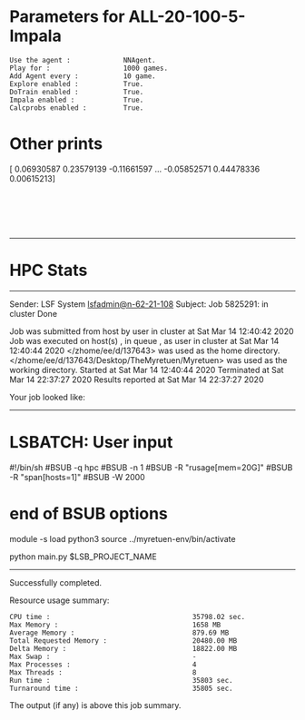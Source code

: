 # Parameters for ALL-20-100-5-Impala

    Use the agent :             NNAgent.
    Play for :                  1000 games.
    Add Agent every :           10 game.
    Explore enabled :           True.
    DoTrain enabled :           True.
    Impala enabled :            True.
    Calcprobs enabled :         True.

# Other prints

[ 0.06930587  0.23579139 -0.11661597 ... -0.05852571  0.44478336
  0.00615213]

 <br /> 
 <br /> 
 <br /> 
 <br />

---------------------------------------------------------------------------------------------------------------------

# HPC Stats


------------------------------------------------------------
Sender: LSF System <lsfadmin@n-62-21-108>
Subject: Job 5825291: <NNAgent8ALL-20-100-5-Impala> in cluster <dcc> Done

Job <NNAgent8ALL-20-100-5-Impala> was submitted from host <n-62-27-22> by user <s183905> in cluster <dcc> at Sat Mar 14 12:40:42 2020
Job was executed on host(s) <n-62-21-108>, in queue <hpc>, as user <s183905> in cluster <dcc> at Sat Mar 14 12:40:44 2020
</zhome/ee/d/137643> was used as the home directory.
</zhome/ee/d/137643/Desktop/TheMyretuen/Myretuen> was used as the working directory.
Started at Sat Mar 14 12:40:44 2020
Terminated at Sat Mar 14 22:37:27 2020
Results reported at Sat Mar 14 22:37:27 2020

Your job looked like:

------------------------------------------------------------
# LSBATCH: User input
#!/bin/sh
#BSUB -q hpc
#BSUB -n 1
#BSUB -R "rusage[mem=20G]"
#BSUB -R "span[hosts=1]"
#BSUB -W 2000
# end of BSUB options

module -s load python3
source ../myretuen-env/bin/activate

python main.py $LSB_PROJECT_NAME


------------------------------------------------------------

Successfully completed.

Resource usage summary:

    CPU time :                                   35798.02 sec.
    Max Memory :                                 1658 MB
    Average Memory :                             879.69 MB
    Total Requested Memory :                     20480.00 MB
    Delta Memory :                               18822.00 MB
    Max Swap :                                   -
    Max Processes :                              4
    Max Threads :                                8
    Run time :                                   35803 sec.
    Turnaround time :                            35805 sec.

The output (if any) is above this job summary.

